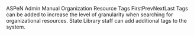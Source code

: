 ASPeN Admin Manual
Organization Resource Tags
FirstPrevNextLast
Tags can be added to increase the level of granularity when searching for organizational resources.  State Library staff can add additional tags to the system.